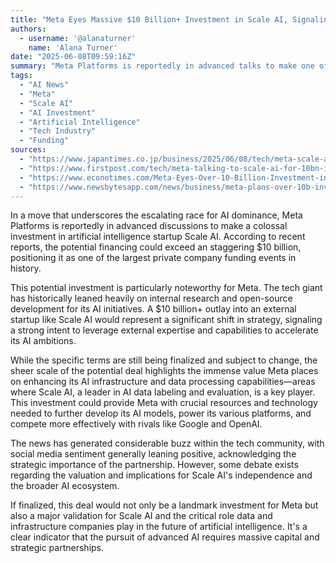 ```yaml
---
title: "Meta Eyes Massive $10 Billion+ Investment in Scale AI, Signaling Strategic Shift"
authors:
  - username: '@alanaturner'
    name: 'Alana Turner'
date: "2025-06-08T09:59:16Z"
summary: "Meta Platforms is reportedly in advanced talks to make one of its largest-ever external AI investments, potentially pouring over $10 billion into the AI startup Scale AI. This move could significantly impact Meta's AI development strategy and the broader AI landscape."
tags:
  - "AI News"
  - "Meta"
  - "Scale AI"
  - "AI Investment"
  - "Artificial Intelligence"
  - "Tech Industry"
  - "Funding"
sources:
  - "https://www.japantimes.co.jp/business/2025/06/08/tech/meta-scale-ai-investment/"
  - "https://www.firstpost.com/tech/meta-talking-to-scale-ai-for-10bn-investment-is-ais-largest-private-funding-deal-coming-soon-13895327.html"
  - "https://www.econotimes.com/Meta-Eyes-Over-10-Billion-Investment-in-Scale-AI-to-Boost-AI-Capabilities-1712558"
  - "https://www.newsbytesapp.com/news/business/meta-plans-over-10b-investment-in-ai-start-up-scale-ai/story"
---
```


In a move that underscores the escalating race for AI dominance, Meta Platforms is reportedly in advanced discussions to make a colossal investment in artificial intelligence startup Scale AI. According to recent reports, the potential financing could exceed an staggering $10 billion, positioning it as one of the largest private company funding events in history.

This potential investment is particularly noteworthy for Meta. The tech giant has historically leaned heavily on internal research and open-source development for its AI initiatives. A $10 billion+ outlay into an external startup like Scale AI would represent a significant shift in strategy, signaling a strong intent to leverage external expertise and capabilities to accelerate its AI ambitions.

While the specific terms are still being finalized and subject to change, the sheer scale of the potential deal highlights the immense value Meta places on enhancing its AI infrastructure and data processing capabilities—areas where Scale AI, a leader in AI data labeling and evaluation, is a key player. This investment could provide Meta with crucial resources and technology needed to further develop its AI models, power its various platforms, and compete more effectively with rivals like Google and OpenAI.

The news has generated considerable buzz within the tech community, with social media sentiment generally leaning positive, acknowledging the strategic importance of the partnership. However, some debate exists regarding the valuation and implications for Scale AI's independence and the broader AI ecosystem.

If finalized, this deal would not only be a landmark investment for Meta but also a major validation for Scale AI and the critical role data and infrastructure companies play in the future of artificial intelligence. It's a clear indicator that the pursuit of advanced AI requires massive capital and strategic partnerships.
